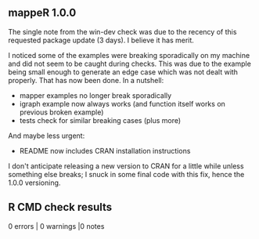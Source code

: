 ## mappeR 1.0.0

The single note from the win-dev check was due to the recency of this requested package update (3 days). I believe it has merit.

I noticed some of the examples were breaking sporadically on my machine and did not seem to be caught during checks. This was due to the example being small enough to generate an edge case which was not dealt with properly. That has now been done. In a nutshell:

* mapper examples no longer break sporadically
* igraph example now always works (and function itself works on previous broken example)
* tests check for similar breaking cases (plus more)

And maybe less urgent:

* README now includes CRAN installation instructions

I don't anticipate releasing a new version to CRAN for a little while unless something else breaks; I snuck in some final code with this fix, hence the 1.0.0 versioning.

## R CMD check results

0 errors \| 0 warnings \|0 notes
